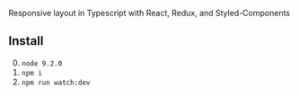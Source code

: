 Responsive layout in Typescript with React, Redux, and Styled-Components

## Install

  0. ```node 9.2.0```
  1. ```npm i```
  2. ```npm run watch:dev```
